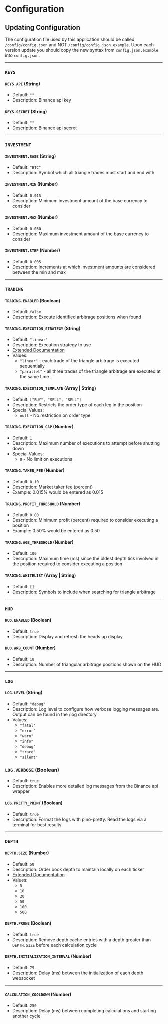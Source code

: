# Configuration

## Updating Configuration

The configuration file used by this application should be called `/config/config.json` and NOT `/config/config.json.example`.
Upon each version update you should copy the new syntax from `config.json.example` into `config.json`.


---


### `KEYS`

#### `KEYS.API` (String)
* Default: `""`
* Description: Binance api key

#### `KEYS.SECRET` (String)
* Default: `""`
* Description: Binance api secret


---


### `INVESTMENT`

#### `INVESTMENT.BASE` (String)
* Default: `"BTC"`
* Description: Symbol which all triangle trades must start and end with
    
#### `INVESTMENT.MIN` (Number)
* Default: `0.015`
* Description: Minimum investment amount of the base currency to consider
    
#### `INVESTMENT.MAX` (Number)
* Default: `0.030`
* Description: Maximum investment amount of the base currency to consider

#### `INVESTMENT.STEP` (Number)
* Default: `0.005`
* Description: Increments at which investment amounts are considered between the min and max


---


### `TRADING`

#### `TRADING.ENABLED` (Boolean)
* Default: `false`
* Description: Execute identified arbitrage positions when found

#### `TRADING.EXECUTION_STRATEGY` (String)
* Default: `"linear"`
* Description: Execution strategy to use
* [Extended Documentation](../src/resources/docs/strategies.md)
* Values:
    * `"linear"` - each trade of the triangle arbitrage is executed sequentially
    * `"parallel"` - all three trades of the triangle arbitrage are executed at the same time

#### `TRADING.EXECUTION_TEMPLATE` (Array | String)
* Default: `["BUY", "SELL", "SELL"]`
* Description: Restricts the order type of each leg in the position
* Special Values:
    * `null` - No restriction on order type

#### `TRADING.EXECUTION_CAP` (Number)
* Default: `1`
* Description: Maximum number of executions to attempt before shutting down
* Special Values:
    * `0` - No limit on executions

#### `TRADING.TAKER_FEE` (Number)
* Default: `0.10`
* Description: Market taker fee (percent)
* Example: 0.015% would be entered as 0.015

#### `TRADING.PROFIT_THRESHOLD` (Number)
* Default: `0.00`
* Description: Minimum profit (percent) required to consider executing a position
* Example: 0.50% would be entered as 0.50

#### `TRADING.AGE_THRESHOLD` (Number)
* Default: `100`
* Description: Maximum time (ms) since the oldest depth tick involved in the position required to consider executing a position

#### `TRADING.WHITELIST` (Array | String)
* Default: `[]`
* Description: Symbols to include when searching for triangle arbitrage


---


### `HUD`

#### `HUD.ENABLED` (Boolean)
* Default: `true`
* Description: Display and refresh the heads up display

#### `HUD.ARB_COUNT` (Number)
* Default: `10`
* Description: Number of triangular arbitrage positions shown on the HUD


---


### `LOG`

#### `LOG.LEVEL` (String)
* Default: `"debug"`
* Description: Log level to configure how verbose logging messages are. Output can be found in the /log directory
* Values:
    * `"fatal"`
    * `"error"`
    * `"warn"`
    * `"info"`
    * `"debug"`
    * `"trace"`
    * `"silent"`

### `LOG.VERBOSE` (Boolean)
* Default: `true`
* Description: Enables more detailed log messages from the Binance api wrapper

#### `LOG.PRETTY_PRINT` (Boolean)
* Default: `true`
* Description: Format the logs with pino-pretty. Read the logs via a terminal for best results


---


### `DEPTH`

#### `DEPTH.SIZE` (Number)
* Default: `50`
* Description: Order book depth to maintain locally on each ticker
* [Extended Documentation](../src/resources/docs/depths.md)
* Values:
    * `5`
    * `10`
    * `20`
    * `50`
    * `100`
    * `500`

#### `DEPTH.PRUNE` (Boolean)
* Default: `true`
* Description: Remove depth cache entries with a depth greater than `DEPTH.SIZE` before each calculation cycle

#### `DEPTH.INITIALIZATION_INTERVAL` (Number)
* Default: `75`
* Description: Delay (ms) between the initialization of each depth websocket


---


#### `CALCULATION_COOLDOWN` (Number)
* Default: `250`
* Description: Delay (ms) between completing calculations and starting another cycle
